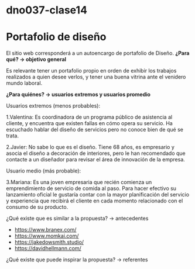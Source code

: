 # dno037-clase14
# Portafolio de diseño 
El sitio web corresponderá a un autoencargo de portafolio de Diseño. 
**¿Para qué? → objetivo general**

Es relevante tener un portafolio propio en orden de exhibir los trabajos realizados a quien desee verlos, y tener una buena vitrina ante el venidero mundo laboral.

**¿Para quiénes? → usuarios extremos y usuarios promedio**

Usuarios extremos (menos probables): 

1.Valentina:
Es coordinadora de un programa público de asistencia al cliente, y encuentra que existen fallas en cómo opera su servicio. Ha escuchado hablar del diseño de servicios pero         no conoce bien de qué se trata. 

2.Javier: 
No sabe lo que es el diseño. Tiene 68 años, es empresario y asocia el diseño a decoración de interiores, pero le han recomendado que contacte a un diseñador para                   revisar el área de innovación de la empresa.

Usuario medio (más probable): 

3.Mariana:
Es una joven empresaria que recién comienza un emprendimiento de servicio de comida al paso. Para hacer efectivo su lanzamiento oficial le gustaría contar con la mayor planificación del servicio y experiencia que recibirá el cliente en cada momento relacionado con el consumo de su producto.


¿Qué existe que es similar a la propuesta? → antecedentes

- https://www.branex.com/
- https://www.momkai.com/
- https://jakedowsmith.studio/
- https://davidhellmann.com/

¿Qué existe que puede inspirar la propuesta? → referentes
